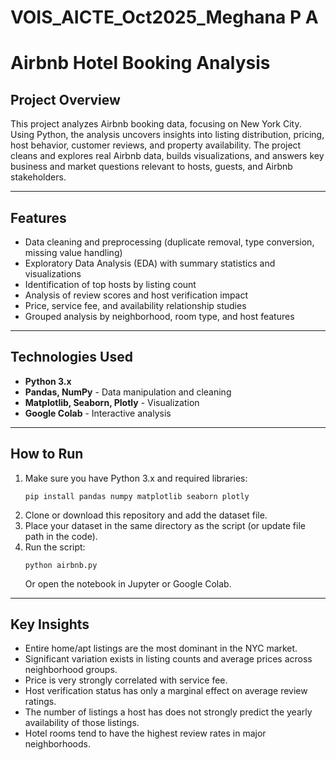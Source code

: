 # VOIS_AICTE_Oct2025_Meghana P A
# Airbnb Hotel Booking Analysis

## Project Overview

This project analyzes Airbnb booking data, focusing on New York City. Using Python, the analysis uncovers insights into listing distribution, pricing, host behavior, customer reviews, and property availability. The project cleans and explores real Airbnb data, builds visualizations, and answers key business and market questions relevant to hosts, guests, and Airbnb stakeholders.

---

## Features

- Data cleaning and preprocessing (duplicate removal, type conversion, missing value handling)
- Exploratory Data Analysis (EDA) with summary statistics and visualizations
- Identification of top hosts by listing count
- Analysis of review scores and host verification impact
- Price, service fee, and availability relationship studies
- Grouped analysis by neighborhood, room type, and host features

---

## Technologies Used

- **Python 3.x**
- **Pandas, NumPy** - Data manipulation and cleaning
- **Matplotlib, Seaborn, Plotly** - Visualization
- **Google Colab** - Interactive analysis

---

## How to Run

1. Make sure you have Python 3.x and required libraries:
    ```
    pip install pandas numpy matplotlib seaborn plotly
    ```
2. Clone or download this repository and add the dataset file.
3. Place your dataset in the same directory as the script (or update file path in the code).
4. Run the script:
    ```
    python airbnb.py
    ```
   Or open the notebook in Jupyter or Google Colab.

---

## Key Insights

- Entire home/apt listings are the most dominant in the NYC market.
- Significant variation exists in listing counts and average prices across neighborhood groups.
- Price is very strongly correlated with service fee.
- Host verification status has only a marginal effect on average review ratings.
- The number of listings a host has does not strongly predict the yearly availability of those listings.
- Hotel rooms tend to have the highest review rates in major neighborhoods.



